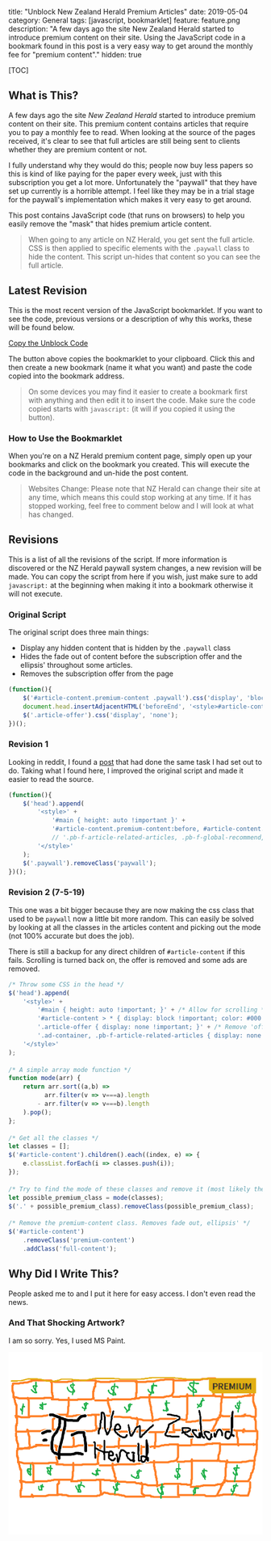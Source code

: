 title: "Unblock New Zealand Herald Premium Articles"
date: 2019-05-04
category: General
tags: [javascript, bookmarklet]
feature: feature.png
description: "A few days ago the site New Zealand Herald started to introduce premium content on their site. Using the JavaScript code in a bookmark found in this post is a very easy way to get around the monthly fee for \"premium content\"."
hidden: true

[TOC]

## What is This?
A few days ago the site *New Zealand Herald* started to introduce premium content on their site. This premium content contains articles that require you to pay a monthly fee to read. When looking at the source of the pages received, it's clear to see that full articles are still being sent to clients whether they are premium content or not.

I fully understand why they would do this; people now buy less papers so this is kind of like paying for the paper every week, just with this subscription you get a lot more. Unfortunately the "paywall" that they have set up currently is a horrible attempt. I feel like they may be in a trial stage for the paywall's implementation which makes it very easy to get around.

This post contains JavaScript code (that runs on browsers) to help you easily remove the "mask" that hides premium article content.

> When going to any article on NZ Herald, you get sent the full article. CSS is then applied to specific elements with the `.paywall` class to hide the content. This script un-hides that content so you can see the full article.

## Latest Revision
This is the most recent version of the JavaScript bookmarklet. If you want to see the code, previous versions or a description of why this works, these will be found below.

<a class="btn btn-primary" href="javascript:copyCode()" role="button">Copy the Unblock Code</a>
<div class="alert alert-success" role="alert" id="copyCodeSuccess" style="display: none">
  JavaSript code has been copied!
</div>

<script>
    function copyCode() {
        let content = "javascript:javascript:$('head').append( '<style>' + '#main { height: auto !important; }' + '#article-content > * { display: block !important; color: #000 !important; opacity: 1 !important; }' + '.article-offer { display: none !important; }' + '.ad-container, .pb-f-article-related-articles { display: none !important; }' + '</style>' ); function mode(arr) { return arr.sort((a,b) => arr.filter(v => v===a).length - arr.filter(v => v===b).length ).pop(); }; let classes = []; $('#article-content').children().each((index, e) => { e.classList.forEach(i => classes.push(i)); }); let possible_premium_class = mode(classes); $('.' + possible_premium_class).removeClass(possible_premium_class); $('#article-content') .removeClass('premium-content') .addClass('full-content');";
        let textarea = document.createElement("textarea");
        textarea.textContent = content;
        document.body.appendChild(textarea);
        textarea.select();
        if (!document.execCommand("copy")) {
            window.prompt("Copy this then click OK",content);
        }
        document.getElementById('copyCodeSuccess').style.display = 'block';
        setTimeout(function(){ document.getElementById('copyCodeSuccess').style.display = 'none'; }, 2000);
    }
</script>

The button above copies the bookmarklet to your clipboard. Click this and then create a new bookmark (name it what you want) and paste the code copied into the bookmark address.

> On some devices you may find it easier to create a bookmark first with anything and then edit it to insert the code. Make sure the code copied starts with `javascript:` (it will if you copied it using the button).

### How to Use the Bookmarklet
When you're on a NZ Herald premium content page, simply open up your bookmarks and click on the bookmark you created. This will execute the code in the background and un-hide the post content.

> Websites Change: Please note that NZ Herald can change their site at any time, which means this could stop working at any time. If it has stopped working, feel free to comment below and I will look at what has changed.

## Revisions
This is a list of all the revisions of the script. If more information is discovered or the NZ Herald paywall system changes, a new revision will be made. You can copy the script from here if you wish, just make sure to add `javascript:` at the beginning when making it into a bookmark otherwise it will not execute.

### Original Script
The original script does three main things:
 - Display any hidden content that is hidden by the `.paywall` class
 - Hides the fade out of content before the subscription offer and the ellipsis' throughout some articles. 
 - Removes the subscription offer from the page
 
```javascript
(function(){
	$('#article-content.premium-content .paywall').css('display', 'block');
	document.head.insertAdjacentHTML('beforeEnd', '<style>#article-content.premium-content:before, #article-content.premium-content .ellipsis:after {content: none !important}</style>');
	$('.article-offer').css('display', 'none');
})();
```

### Revision 1
Looking in reddit, I found a [post](https://www.reddit.com/r/newzealand/comments/bj9fdu/nz_herald_premium_content_for_free/) that had done the same task I had set out to do. Taking what I found here, I improved the original script and made it easier to read the source.

```javascript
(function(){
    $('head').append(
        '<style>' +
            '#main { height: auto !important }' + 
            '#article-content.premium-content:before, #article-content.premium-content .ellipsis:after, .article-offer { display: none !important }' + // Paywall fix
            // '.pb-f-article-related-articles, .pb-f-global-recommend, .pb-f-global-blank-html { display: none !important }' + // General advertisement removal (I don't include it in the button but you can remove the recommended articles if you wish)
        '</style>'
    );
    $('.paywall').removeClass('paywall'); 
})();
```

### Revision 2 (7-5-19)
This one was a bit bigger because they are now making the css class that used to be `paywall` now a little bit more random. This can easily be solved by looking at all the classes in the articles content and picking out the mode (not 100% accurate but does the job).

There is still a backup for any direct children of `#article-content` if this fails. Scrolling is turned back on, the offer is removed and some ads are removed.

```javascript
/* Throw some CSS in the head */
$('head').append(
    '<style>' +
        '#main { height: auto !important; }' + /* Allow for scrolling */
        '#article-content > * { display: block !important; color: #000 !important; opacity: 1 !important; }' + /* Show content (backup for class guess later) */
        '.article-offer { display: none !important; }' + /* Remove 'offer' */
        '.ad-container, .pb-f-article-related-articles { display: none !important; }' + /* Remove advertisements */
    '</style>'
);

/* A simple array mode function */
function mode(arr) {
    return arr.sort((a,b) =>
          arr.filter(v => v===a).length
        - arr.filter(v => v===b).length
    ).pop();
};

/* Get all the classes */
let classes = [];
$('#article-content').children().each((index, e) => {
    e.classList.forEach(i => classes.push(i));
});

/* Try to find the mode of these classes and remove it (most likely the premium class) */
let possible_premium_class = mode(classes);
$('.' + possible_premium_class).removeClass(possible_premium_class);

/* Remove the premium-content class. Removes fade out, ellipsis' */
$('#article-content')
    .removeClass('premium-content')
    .addClass('full-content');
```

## Why Did I Write This?
People asked me to and I put it here for easy access. I don't even read the news.

### And That Shocking Artwork?
I am so sorry. Yes, I used MS Paint.

![Unblock New Zealand Herald Premium Articles Feature Image](/post-assets/unblock-new-zealand-herald-premium-articles/feature.png)
